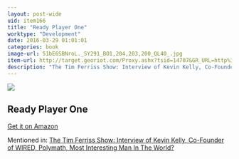 ```yaml
---
layout: post-wide
uid: item166
title: "Ready Player One"
worktype: "Development"
date: 2016-03-29 01:01:01
categories: book
image-url: 51bE6SBNroL._SY291_BO1,204,203,200_QL40_.jpg
item-url: http://target.georiot.com/Proxy.ashx?tsid=14707&GR_URL=http%3A%2F%2Fwww.amazon.com%2FReady-Player-One-A-Novel%2Fdp%2F0307887448%2F
description: "The Tim Ferriss Show: Interview of Kevin Kelly, Co-Founder of WIRED, Polymath, Most Interesting Man In The World?"
---
```

<a href="http://target.georiot.com/Proxy.ashx?tsid=14707&GR_URL=http%3A%2F%2Fwww.amazon.com%2FReady-Player-One-A-Novel%2Fdp%2F0307887448%2F" target="blank"><img src="../../../../img/thumbs/51bE6SBNroL._SY291_BO1,204,203,200_QL40_.jpg" class="prod-img"></a>
<h2>Ready Player One</h2>
<p><a href="http://target.georiot.com/Proxy.ashx?tsid=14707&GR_URL=http%3A%2F%2Fwww.amazon.com%2FReady-Player-One-A-Novel%2Fdp%2F0307887448%2F" target="blank">Get it on Amazon</a><p>
<p>Mentioned in: <a href="http://fourhourworkweek.com/2014/08/29/kevin-kelly/" target="blank">The Tim Ferriss Show: Interview of Kevin Kelly, Co-Founder of WIRED, Polymath, Most Interesting Man In The World?</a></p>
